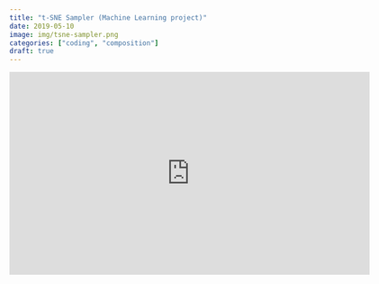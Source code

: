 ```yaml
---
title: "t-SNE Sampler (Machine Learning project)"
date: 2019-05-10
image: img/tsne-sampler.png
categories: ["coding", "composition"]
draft: true
---
```

<div class = "video-container"><iframe src="https://player.vimeo.com/video/335258061" width="640" height="360" frameborder="0" allow="autoplay; fullscreen" allowfullscreen></iframe></div>